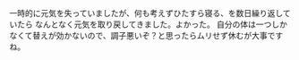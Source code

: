 ﻿---
layout: post
categories: [慶應通信, 日常]
tags: [慶應通信, ウェルビーイング]
author: tmo
---
一時的に元気を失っていましたが、何も考えずひたすら寝る、を数日繰り返していたら
なんとなく元気を取り戻してきました。よかった。
自分の体は一つしかなくて替えが効かないので、調子悪いぞ？と思ったらムリせず休むが大事ですね。
